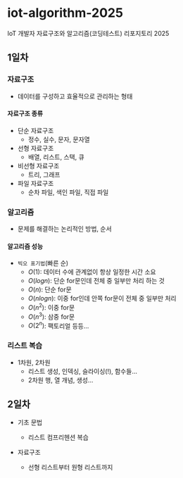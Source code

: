 # iot-algorithm-2025
IoT 개발자 자료구조와 알고리즘(코딩테스트) 리포지토리 2025

## 1일차

### 자료구조
- 데이터를 구성하고 효율적으로 관리하는 형태

#### 자료구조 종류
- 단순 자료구조
    - 정수, 실수, 문자, 문자열
- 선형 자료구조
    - 배열, 리스트, 스택, 큐
- 비선형 자료구조
    - 트리, 그래프
- 파일 자료구조
    - 순차 파일, 색인 파일, 직접 파일

### 알고리즘
- 문제를 해결하는 논리적인 방법, 순서

#### 알고리즘 성능
- `빅오 표기법`(빠른 순)
    - $O(1)$: 데이터 수에 관계없이 항상 일정한 시간 소요
    - $O(log n)$: 단순 for문인데 전체 중 일부만 처리 하는 것
    - $O(n)$: 단순 for문
    - $O(n log n)$: 이중 for인데 안쪽 for문이 전체 중 일부만 처리
    - $O(n^2)$: 이중 for문
    - $O(n^3)$: 삼중 for문
    - $O(2^n)$: 팩토리얼 등등...

### 리스트 복습
- 1차원, 2차원
    - 리스트 생성, 인덱싱, 슬라이싱(!), 함수들...
    - 2차원 행, 열 개념, 생성...

## 2일차

- 기초 문법
    - 리스트 컴프리헨션 복습

- 자료구조
    - 선형 리스트부터 원형 리스트까지